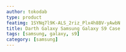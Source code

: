 ```yaml
---
author: tokodab
type: product
featimg: 1SYNq7l9K-ALS_2riz_Plx4h8BV-yAwbN
title: Darth Galaxy Samsung Galaxy S9 Case
tags: [samsung, galaxy, s9]
category: [samsung]
---
```

